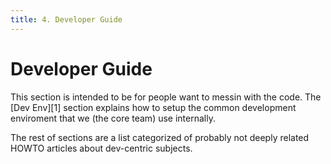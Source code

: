 ```yaml
---
title: 4. Developer Guide
---
```


# Developer Guide

This section is intended to be for people want to messin with the
code. The [Dev Env][1] section explains how to setup the common
development enviroment that we (the core team) use internally.

The rest of sections are a list categorized of probably not deeply
related HOWTO articles about dev-centric subjects.
